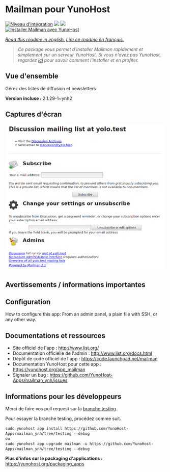 # Mailman pour YunoHost

[![Niveau d'intégration](https://dash.yunohost.org/integration/mailman.svg)](https://dash.yunohost.org/appci/app/mailman) ![](https://ci-apps.yunohost.org/ci/badges/mailman.status.svg) ![](https://ci-apps.yunohost.org/ci/badges/mailman.maintain.svg)  
[![Installer Mailman avec YunoHost](https://install-app.yunohost.org/install-with-yunohost.svg)](https://install-app.yunohost.org/?app=mailman)

*[Read this readme in english.](./README.md)*
*[Lire ce readme en français.](./README_fr.md)*

> *Ce package vous permet d'installer Mailman rapidement et simplement sur un serveur YunoHost.
Si vous n'avez pas YunoHost, regardez [ici](https://yunohost.org/#/install) pour savoir comment l'installer et en profiter.*

## Vue d'ensemble

Gérez des listes de diffusion et newsletters

**Version incluse :** 2.1.29-1~ynh2



## Captures d'écran

![](./doc/screenshots/screenshot.png)

## Avertissements / informations importantes

## Configuration

How to configure this app: From an admin panel, a plain file with SSH, or any other way.

## Documentations et ressources

* Site officiel de l'app : http://www.list.org/
* Documentation officielle de l'admin : http://www.list.org/docs.html
* Dépôt de code officiel de l'app : https://code.launchpad.net/mailman
* Documentation YunoHost pour cette app : https://yunohost.org/app_mailman
* Signaler un bug : https://github.com/YunoHost-Apps/mailman_ynh/issues

## Informations pour les développeurs

Merci de faire vos pull request sur la [branche testing](https://github.com/YunoHost-Apps/mailman_ynh/tree/testing).

Pour essayer la branche testing, procédez comme suit.
```
sudo yunohost app install https://github.com/YunoHost-Apps/mailman_ynh/tree/testing --debug
ou
sudo yunohost app upgrade mailman -u https://github.com/YunoHost-Apps/mailman_ynh/tree/testing --debug
```

**Plus d'infos sur le packaging d'applications :** https://yunohost.org/packaging_apps